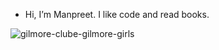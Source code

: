 -  Hi, I’m Manpreet. I like code and read books.



 ![gilmore-clube-gilmore-girls](https://github.com/user-attachments/assets/04a4f8db-769f-40fb-a727-23484a8dbb16)




<!---
manpreetkaurexe/manpreetkaurexe is a ✨ special ✨ repository because its `README.md` (this file) appears on your GitHub profile.
You can click the Preview link to take a look at your changes.
--->
